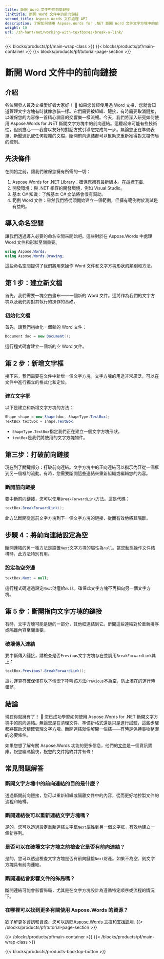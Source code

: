 ```yaml
---
title: 斷開 Word 文件中的前向鏈接
linktitle: 斷開 Word 文件中的前向鏈接
second_title: Aspose.Words 文件處理 API
description: 了解如何使用 Aspose.Words for .NET 斷開 Word 文件文字方塊中的前向連結。請遵循我們的指南以獲得更流暢的文件管理體驗。
weight: 10
url: /zh-hant/net/working-with-textboxes/break-a-link/
---
```


{{< blocks/products/pf/main-wrap-class >}}
{{< blocks/products/pf/main-container >}}
{{< blocks/products/pf/tutorial-page-section >}}

# 斷開 Word 文件中的前向鏈接


## 介紹

各位開發人員及文檔愛好者大家好！ 🌟 如果您曾經使用過 Word 文檔，您就會知道管理文字方塊有時就像放貓一樣。它們需要被組織、鏈接，有時需要取消鏈接，以確保您的內容像一首精心調音的交響樂一樣流暢。今天，我們將深入研究如何使用 Aspose.Words for .NET 斷開文字方塊中的前向連結。這聽起來可能有些技術性，但別擔心——我會以友好的對話方式引導您完成每一步。無論您正在準備表單、新聞通訊或任何複雜的文檔，斷開前向連結都可以幫助您重新獲得對文檔佈局的控制。

## 先決條件

在開始之前，讓我們確保您擁有所需的一切：

1.  Aspose.Words for .NET Library：確保您擁有最新版本。[在這裡下載](https://releases.aspose.com/words/net/).
2. 開發環境：與 .NET 相容的開發環境，例如 Visual Studio。
3. 基本 C# 知識：了解基本 C# 文法將會很有幫助。
4. 範例 Word 文件：雖然我們將從頭開始建立一個範例，但擁有範例對於測試是有益的。

## 導入命名空間

讓我們透過導入必要的命名空間來開始吧。這些對於在 Aspose.Words 中處理 Word 文件和形狀至關重要。

```csharp
using Aspose.Words;
using Aspose.Words.Drawing;
```

這些命名空間提供了我們將用來操作 Word 文件和文字方塊形狀的類別和方法。

## 第 1 步：建立新文檔

首先，我們需要一塊空白畫布——一個新的 Word 文件。這將作為我們的文字方塊以及我們將對其執行的操作的基礎。

### 初始化文檔

首先，讓我們初始化一個新的 Word 文件：

```csharp
Document doc = new Document();
```

這行程式碼會建立一個新的空 Word 文件。

## 第 2 步：新增文字框

接下來，我們需要在文件中新增一個文字方塊。文字方塊的用途非常廣泛，可以在文件中進行獨立的格式化和定位。

### 建立文字框

以下是建立和新增文字方塊的方法：

```csharp
Shape shape = new Shape(doc, ShapeType.TextBox);
TextBox textBox = shape.TextBox;
```

- `ShapeType.TextBox`指定我們正在建立一個文字方塊形狀。
- `textBox`是我們將使用的文字方塊物件。

## 第三步：打破前向鏈接

現在到了關鍵部分：打破前向連結。文字方塊中的正向連結可以指示內容從一個框到另一個框的流動。有時，您需要斷開這些連結來重新組織或編輯您的內容。

### 斷開前向鏈接

要中斷前向鏈接，您可以使用`BreakForwardLink`方法。這是代碼：

```csharp
textBox.BreakForwardLink();
```

此方法斷開從當前文字方塊到下一個文字方塊的鏈接，從而有效地將其隔離。

## 步驟 4：將前向連結設定為空

斷開連結的另一種方法是設置`Next`文字方塊的屬性為`null`。當您動態操作文件結構時，此方法特別有用。

### 設定為空旁邊

```csharp
textBox.Next = null;
```

這行程式碼透過設定`Next`財產給`null`，確保此文字方塊不再指向另一個文字方塊。

## 第 5 步：斷開指向文字方塊的鏈接

有時，文字方塊可能是鏈的一部分，其他框連結到它。斷開這些連結對於重新排序或隔離內容至關重要。

### 破壞傳入連結

要中斷傳入鏈接，請檢查是否`Previous`文字方塊存在並調用`BreakForwardLink`其上：

```csharp
textBox.Previous?.BreakForwardLink();
```

這`?.`運算符確保僅在以下情況下呼叫該方法`Previous`不為空，防止潛在的運行時錯誤。

## 結論

現在你就擁有了！ 🎉 您已成功學習如何使用 Aspose.Words for .NET 斷開文字方塊中的前向連結。無論您是在清理文件、準備新格式還是只是進行試驗，這些步驟都將幫助您精確管理文字方塊。斷開連結就像解開一個結——有時是保持事物整潔的必要條件。 

如果您想了解有關 Aspose.Words 功能的更多信息，他們的[文件](https://reference.aspose.com/words/net/)是一個資訊寶庫。祝您編碼愉快，祝您的文件始終井井有條！

## 常見問題解答

### 斷開文字方塊中的前向連結的目的是什麼？

透過斷開前向鏈接，您可以重新組織或隔離文件中的內容，從而更好地控製文件的流程和結構。

### 斷開連結後可以重新連結文字方塊嗎？

是的，您可以透過設定重新連結文字框`Next`屬性到另一個文字框，有效地建立一個新序列。

### 是否可以在破壞文字方塊之前檢查它是否有前向連結？

是的，您可以透過檢查文字方塊是否有前向鏈接`Next`財產。如果不為空，則文字方塊具有前向連結。

### 斷開連結會影響文件的佈局嗎？

斷開連結可能會影響佈局，尤其是在文字方塊設計為遵循特定順序或流程的情況下。

### 在哪裡可以找到更多有關使用 Aspose.Words 的資源？

欲了解更多資訊和資源，您可以訪問[Aspose.Words 文檔](https://reference.aspose.com/words/net/)和[支援論壇](https://forum.aspose.com/c/words/8).
{{< /blocks/products/pf/tutorial-page-section >}}

{{< /blocks/products/pf/main-container >}}
{{< /blocks/products/pf/main-wrap-class >}}

{{< blocks/products/products-backtop-button >}}
